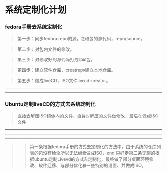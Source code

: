 # 系统定制化计划

### fedora手册去系统定制化
>第一步：同步fedora.repo的源，包和包的源代码，repo/source。

>第二步：对包内文件的修改。

>第三步：对修改好的源代码打成rpm包。

>第四步：建立软件仓库，creatrepo建立本地仓库。

>第五步：做成liveCD，ISO文件livecd-creator。

***
***

### Ubuntu定制liveCD的方式去系统定制化
> 直接去解压ISO镜像内的文件，直接对解压的文件做修改，最后在做成ISO文件

***
***
***
>> 第一条根据fedora手册的方式去定制化的方法中，由于系统的仓库列表的包没有给全所以无法继续做成ISO，end
>> 只好走第二条无聊的根据ubuntu定制Livevd的方式去定制化，最终做了部分桌面环境修改、软件迁移、与部分优化和一些特别的设置、并做成ISO。
